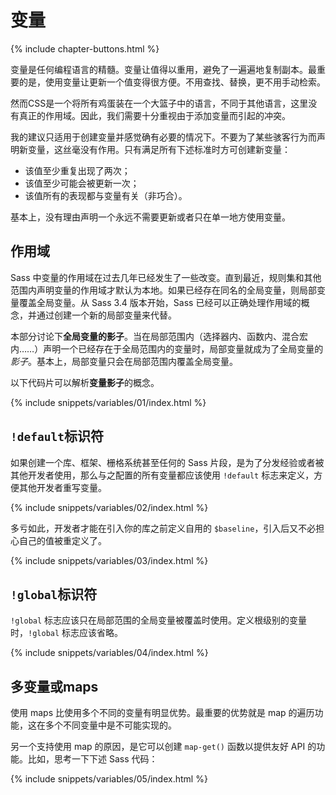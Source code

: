 
# 变量

{% include chapter-buttons.html %}

变量是任何编程语言的精髓。变量让值得以重用，避免了一遍遍地复制副本。最重要的是，使用变量让更新一个值变得很方便。不用查找、替换，更不用手动检索。

然而CSS是一个将所有鸡蛋装在一个大篮子中的语言，不同于其他语言，这里没有真正的作用域。因此，我们需要十分重视由于添加变量而引起的冲突。

我的建议只适用于创建变量并感觉确有必要的情况下。不要为了某些骇客行为而声明新变量，这丝毫没有作用。只有满足所有下述标准时方可创建新变量：

- 该值至少重复出现了两次；
- 该值至少可能会被更新一次；
- 该值所有的表现都与变量有关（非巧合）。

基本上，没有理由声明一个永远不需要更新或者只在单一地方使用变量。

## 作用域

Sass 中变量的作用域在过去几年已经发生了一些改变。直到最近，规则集和其他范围内声明变量的作用域才默认为本地。如果已经存在同名的全局变量，则局部变量覆盖全局变量。从 Sass 3.4 版本开始，Sass 已经可以正确处理作用域的概念，并通过创建一个新的局部变量来代替。

本部分讨论下**全局变量的影子**。当在局部范围内（选择器内、函数内、混合宏内……）声明一个已经存在于全局范围内的变量时，局部变量就成为了全局变量的*影子*。基本上，局部变量只会在局部范围内覆盖全局变量。

以下代码片可以解析**变量影子**的概念。

{% include snippets/variables/01/index.html %}

## `!default`标识符

如果创建一个库、框架、栅格系统甚至任何的 Sass 片段，是为了分发经验或者被其他开发者使用，那么与之配置的所有变量都应该使用 `!default` 标志来定义，方便其他开发者重写变量。

{% include snippets/variables/02/index.html %}

多亏如此，开发者才能在引入你的库之前定义自用的 `$baseline`，引入后又不必担心自己的值被重定义了。

{% include snippets/variables/03/index.html %}

## `!global`标识符

`!global` 标志应该只在局部范围的全局变量被覆盖时使用。定义根级别的变量时，`!global` 标志应该省略。

{% include snippets/variables/04/index.html %}

## 多变量或maps

使用 maps 比使用多个不同的变量有明显优势。最重要的优势就是 map 的遍历功能，这在多个不同变量中是不可能实现的。

另一个支持使用 map 的原因，是它可以创建 `map-get()` 函数以提供友好 API 的功能。比如，思考一下下述 Sass 代码：

{% include snippets/variables/05/index.html %}
